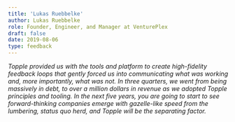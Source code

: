 ```yaml
---
title: 'Lukas Ruebbelke'
author: Lukas Ruebbelke
role: Founder, Engineer, and Manager at VenturePlex
draft: false
date: 2019-08-06
type: feedback
---
```


_Topple provided us with the tools and platform to create high-fidelity feedback loops that gently forced us into communicating what was working and, more importantly, what was not. In three quarters, we went from being massively in debt, to over a million dollars in revenue as we adopted Topple principles and tooling. In the next five years, you are going to start to see forward-thinking companies emerge with gazelle-like speed from the lumbering, status quo herd, and Topple will be the separating factor._
